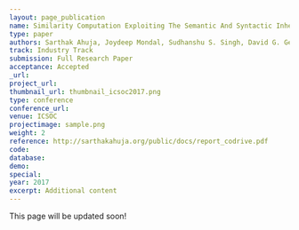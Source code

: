 ```yaml
---
layout: page_publication
name: Similarity Computation Exploiting The Semantic And Syntactic Inherent Structure Among Job Titles 
type: paper
authors: Sarthak Ahuja, Joydeep Mondal, Sudhanshu S. Singh, David G. George
track: Industry Track
submission: Full Research Paper
acceptance: Accepted
_url: 
project_url:
thumbnail_url: thumbnail_icsoc2017.png
type: conference
conference_url: 
venue: ICSOC
projectimage: sample.png
weight: 2
reference: http://sarthakahuja.org/public/docs/report_codrive.pdf
code:
database: 
demo: 
special: 
year: 2017
excerpt: Additional content
---
```

This page will be updated soon!